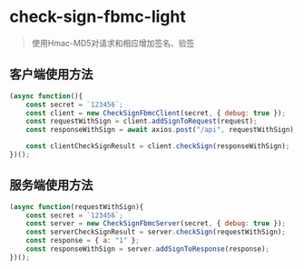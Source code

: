 # check-sign-fbmc-light

> 使用Hmac-MD5对请求和相应增加签名、验签

## 客户端使用方法

```javascript
(async function(){
	const secret = `123456`;
	const client = new CheckSignFbmcClient(secret, { debug: true });
	const requestWithSign = client.addSignToRequest(request);
	const responseWithSign = await axios.post("/api", requestWithSign);

	const clientCheckSignResult = client.checkSign(responseWithSign);
})();
```

## 服务端使用方法

```javascript
(async function(requestWithSign){
	const secret = `123456`;
	const server = new CheckSignFbmcServer(secret, { debug: true });
	const serverCheckSignResult = server.checkSign(requestWithSign);
	const response = { a: "1" };
	const responseWithSign = server.addSignToResponse(response);
})();
```